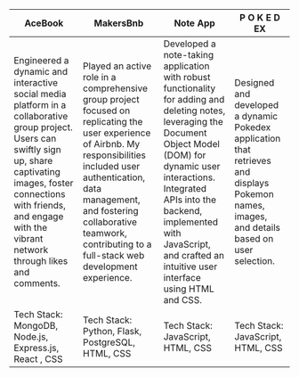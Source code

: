 




| AceBook  | MakersBnb |       Note App        |     P O K E D EX          |
| ------------- | ------------- | ------------- | ------------- |
| Engineered a dynamic and interactive social media platform in a collaborative group project. Users can swiftly sign up, share captivating images, foster connections with friends, and engage with the vibrant network through likes and comments.  | Played an active role in a comprehensive group project focused on replicating the user experience of Airbnb. My responsibilities included user authentication, data management, and fostering collaborative teamwork, contributing to a full-stack web development experience.  |     Developed a note-taking application with robust functionality for adding and deleting notes, leveraging the Document Object Model (DOM) for dynamic user interactions. Integrated APIs into the backend, implemented with JavaScript, and crafted an intuitive user interface using HTML and CSS.          |   Designed and developed a dynamic Pokedex application that retrieves and displays Pokemon names, images, and details based on user selection.            |
| Tech Stack: MongoDB, Node.js, Express.js, React , CSS  | Tech Stack: Python, Flask, PostgreSQL, HTML, CSS  |     Tech Stack: JavaScript, HTML, CSS          |    Tech Stack: JavaScript, HTML, CSS           |
